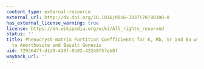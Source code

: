 ```yaml
---
content_type: external-resource
external_url: http://dx.doi.org/10.1016/0016-7037(70)90108-0
has_external_license_warning: true
license: https://en.wikipedia.org/wiki/All_rights_reserved
status: ''
title: Phenocryst-matrix Partition Coefficients for K, Rb, Sr and Ba with Application
  to Anorthosite and Basalt Genesis
uid: 7293647f-d1d0-420f-8b82-42248f57eb8f
wayback_url: ''
---
```

